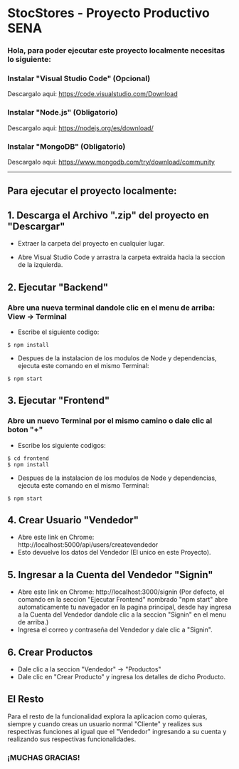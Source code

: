# StocStores - Proyecto Productivo SENA

### Hola, para poder ejecutar este proyecto localmente necesitas lo siguiente:

### Instalar "Visual Studio Code" (Opcional)

Descargalo aqui: https://code.visualstudio.com/Download

### Instalar "Node.js" (Obligatorio)

Descargalo aqui: https://nodejs.org/es/download/

### Instalar "MongoDB" (Obligatorio)

Descargalo aqui: https://www.mongodb.com/try/download/community

----------------------------------------------------------------------------

## Para ejecutar el proyecto localmente:

## 1. Descarga el Archivo ".zip" del proyecto en "Descargar"

- Extraer la carpeta del proyecto en cualquier lugar.

- Abre Visual Studio Code y arrastra la carpeta extraida hacia la seccion de la izquierda.

## 2. Ejecutar "Backend"

### Abre una nueva terminal dandole clic en el menu de arriba: View -> Terminal

- Escribe el siguiente codigo:

```
$ npm install
```

- Despues de la instalacion de los modulos de Node y dependencias, ejecuta este comando en el mismo Terminal:

```
$ npm start
```

## 3. Ejecutar "Frontend"

### Abre un nuevo Terminal por el mismo camino o dale clic al boton "+"

- Escribe los siguiente codigos:

```
$ cd frontend
$ npm install
```

- Despues de la instalacion de los modulos de Node y dependencias, ejecuta este comando en el mismo Terminal:

```
$ npm start
```

## 4. Crear Usuario "Vendedor"

- Abre este link en Chrome: http://localhost:5000/api/users/createvendedor
- Esto devuelve los datos del Vendedor (El unico en este Proyecto).

## 5. Ingresar a la Cuenta del Vendedor "Signin"

- Abre este link en Chrome: http://localhost:3000/signin
(Por defecto, el comando en la seccion "Ejecutar Frontend" nombrado "npm start" abre automaticamente tu navegador en la pagina principal, desde hay ingresa a la Cuenta del Vendedor dandole clic a la seccion "Signin" en el menu de arriba.)
- Ingresa el correo y contraseña del Vendedor y dale clic a "Signin".

## 6. Crear Productos

- Dale clic a la seccion "Vendedor" -> "Productos"
- Dale clic en "Crear Producto" y ingresa los detalles de dicho Producto.

## El Resto

Para el resto de la funcionalidad explora la aplicacion como quieras, siempre y cuando creas un usuario normal "Cliente" y realizes sus respectivas funciones al igual que el "Vendedor" ingresando a su cuenta y realizando sus respectivas funcionalidades.

### ¡MUCHAS GRACIAS!


